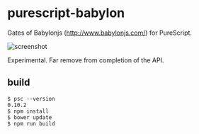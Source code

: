 
# purescript-babylon

Gates of Babylonjs (http://www.babylonjs.com/) for PureScript.

![screenshot](https://rawgit.com/aratama/purescript-babylon/master/docs/screenshot2.png)

Experimental. Far remove from completion of the API.

## build

```
$ psc --version
0.10.2
$ npm install
$ bower update
$ npm run build
```
